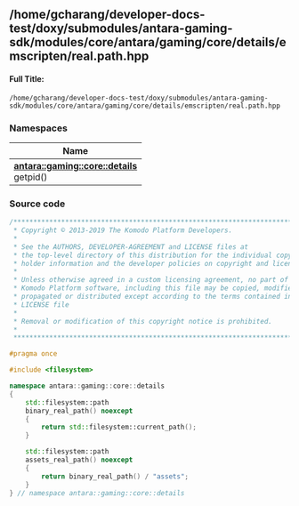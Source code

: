 

## /home/gcharang/developer-docs-test/doxy/submodules/antara-gaming-sdk/modules/core/antara/gaming/core/details/emscripten/real.path.hpp

#### Full Title:
```
/home/gcharang/developer-docs-test/doxy/submodules/antara-gaming-sdk/modules/core/antara/gaming/core/details/emscripten/real.path.hpp
```







### Namespaces

| Name           |
| -------------- |
| **[antara::gaming::core::details](Namespaces/namespaceantara_1_1gaming_1_1core_1_1details.md)** <br>getpid()  |
















### Source code

```cpp
/******************************************************************************
 * Copyright © 2013-2019 The Komodo Platform Developers.                      *
 *                                                                            *
 * See the AUTHORS, DEVELOPER-AGREEMENT and LICENSE files at                  *
 * the top-level directory of this distribution for the individual copyright  *
 * holder information and the developer policies on copyright and licensing.  *
 *                                                                            *
 * Unless otherwise agreed in a custom licensing agreement, no part of the    *
 * Komodo Platform software, including this file may be copied, modified,     *
 * propagated or distributed except according to the terms contained in the   *
 * LICENSE file                                                               *
 *                                                                            *
 * Removal or modification of this copyright notice is prohibited.            *
 *                                                                            *
 ******************************************************************************/

#pragma once

#include <filesystem>

namespace antara::gaming::core::details
{
    std::filesystem::path
    binary_real_path() noexcept
    {
        return std::filesystem::current_path();
    }

    std::filesystem::path
    assets_real_path() noexcept
    {
        return binary_real_path() / "assets";
    }
} // namespace antara::gaming::core::details
```




